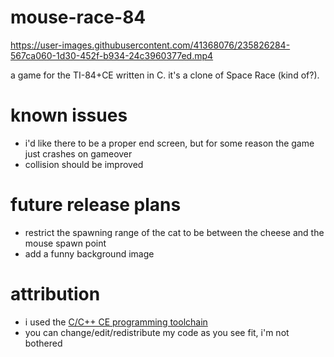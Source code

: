 # mouse-race-84
https://user-images.githubusercontent.com/41368076/235826284-567ca060-1d30-452f-b934-24c3960377ed.mp4

a game for the TI-84+CE written in C. it's a clone of Space Race (kind of?).

# known issues
- i'd like there to be a proper end screen, but for some reason the game just crashes on gameover
- collision should be improved

# future release plans
- restrict the spawning range of the cat to be between the cheese and the mouse spawn point
- add a funny background image

# attribution
- i used the <a href="https://github.com/CE-Programming/toolchain">C/C++ CE programming toolchain</a>
- you can change/edit/redistribute my code as you see fit, i'm not bothered
